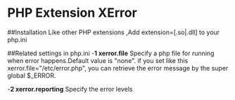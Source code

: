 PHP Extension XError
======

##Installation
Like other PHP extensions ,Add extension=[.so|.dll] to your php.ini

##Related settings in php.ini
-**1 xerror.file**
   Specify a php file for running when error happens.Default value is "none".
if you set like this xerror.file="/etc/error.php", you can retrieve  the error message by the super global $_ERROR.

-**2 xerror.reporting**
  Specify the error levels 




